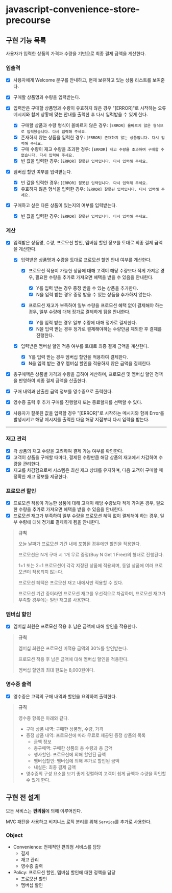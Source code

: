 # javascript-convenience-store-precourse

## 구현 기능 목록

사용자가 입력한 상품의 가격과 수량을 기반으로 최종 결제 금액을 계산한다.

### 입출력

- [x] 사용자에게 Welcome 문구를 안내하고, 현재 보유하고 있는 상품 리스트를 보여준다.
- [x] 구매할 상품명과 수량을 입력받는다.
- [x] 입력받은 구매할 상품명과 수량이 유효하지 않은 경우 "[ERROR]"로 시작하는 오류 메시지와 함께 상황에 맞는 안내를 출력한 후 다시 입력받을 수 있게 한다.

  - [x] 구매할 상품과 수량 형식이 올바르지 않은 경우: `[ERROR] 올바르지 않은 형식으로 입력했습니다. 다시 입력해 주세요.`
  - [x] 존재하지 않는 상품을 입력한 경우: `[ERROR] 존재하지 않는 상품입니다. 다시 입력해 주세요.`
  - [x] 구매 수량이 재고 수량을 초과한 경우: `[ERROR] 재고 수량을 초과하여 구매할 수 없습니다. 다시 입력해 주세요.`
  - [x] 빈 값을 입력한 경우: `[ERROR] 잘못된 입력입니다. 다시 입력해 주세요.`

- [x] 멤버십 할인 여부를 입력받는다.

  - [x] 빈 값을 입력한 경우: `[ERROR] 잘못된 입력입니다. 다시 입력해 주세요.`
  - [x] 유효하지 않은 형식을 입력한 경우: `[ERROR] 잘못된 입력입니다. 다시 입력해 주세요.`

- [x] 구매하고 싶은 다른 상품이 있는지의 여부를 입력받는다.

  - [x] 빈 값을 입력한 경우: `[ERROR] 잘못된 입력입니다. 다시 입력해 주세요.`

### 계산

- [x] 입력받은 상품명, 수량, 프로모션 할인, 멤버십 할인 정보를 토대로 최종 결제 금액을 계산한다.

  - [x] 입력받은 상품명과 수량을 토대로 프로모션 할인 안내 여부를 계산한다.

    - [x] 프로모션 적용이 가능한 상품에 대해 고객이 해당 수량보다 적게 가져온 경우, 필요한 수량을 추가로 가져오면 혜택을 받을 수 있음을 안내한다.

      - [x] Y를 입력 받는 경우 증정 받을 수 있는 상품을 추가한다.
      - [x] N을 입력 받는 경우 증정 받을 수 있는 상품을 추가하지 않는다.

    - [x] 프로모션 재고가 부족하여 일부 수량을 프로모션 혜택 없이 결제해야 하는 경우, 일부 수량에 대해 정가로 결제하게 됨을 안내한다.

      - [x] Y를 입력 받는 경우 일부 수량에 대해 정가로 결제한다.
      - [x] N을 입력 받는 경우 정가로 결제해야하는 수량만큼 제외한 후 결제를 진행한다.

  - [x] 입력받은 멤버실 할인 적용 여부를 토대로 최종 결제 금액을 계산한다.

    - [x] Y를 입력 받는 경우 멤버십 할인을 적용하여 결제한다.
    - [x] N을 입력 받는 경우 멤버십 할인을 적용하지 않은 금액을 결제한다.

- [x] 총구매액은 상품별 가격과 수량을 곱하여 계산하며, 프로모션 및 멤버십 할인 정책을 반영하여 최종 결제 금액을 산출한다.
- [x] 구매 내역과 산출한 금액 정보를 영수증으로 출력한다.
- [x] 영수증 출력 후 추가 구매를 진행할지 또는 종료할지를 선택할 수 있다.
- [x] 사용자가 잘못된 값을 입력할 경우 "[ERROR]"로 시작하는 메시지와 함께 Error를 발생시키고 해당 메시지를 출력한 다음 해당 지점부터 다시 입력을 받는다.

---

### 재고 관리

- [x] 각 상품의 재고 수량을 고려하여 결제 가능 여부를 확인한다.
- [x] 고객이 상품을 구매할 때마다, 결제된 수량만큼 해당 상품의 재고에서 차감하여 수량을 관리한다.
- [x] 재고를 차감함으로써 시스템은 최신 재고 상태를 유지하며, 다음 고객이 구매할 때 정확한 재고 정보를 제공한다.

### 프로모션 할인

- [x] 프로모션 적용이 가능한 상품에 대해 고객이 해당 수량보다 적게 가져온 경우, 필요한 수량을 추가로 가져오면 혜택을 받을 수 있음을 안내한다.
- [x] 프로모션 재고가 부족하여 일부 수량을 프로모션 혜택 없이 결제해야 하는 경우, 일부 수량에 대해 정가로 결제하게 됨을 안내한다.

> **규칙**
>
> 오늘 날짜가 프로모션 기간 내에 포함된 경우에만 할인을 적용한다.
>
> 프로모션은 N개 구매 시 1개 무료 증정(Buy N Get 1 Free)의 형태로 진행된다.
>
> 1+1 또는 2+1 프로모션이 각각 지정된 상품에 적용되며, 동일 상품에 여러 프로모션이 적용되지 않는다.
>
> 프로모션 혜택은 프로모션 재고 내에서만 적용할 수 있다.
>
> 프로모션 기간 중이라면 프로모션 재고를 우선적으로 차감하며, 프로모션 재고가 부족할 경우에는 일반 재고를 사용한다.

### 멤버십 할인

- [x] 멤버십 회원은 프로모션 적용 후 남은 금액에 대해 할인을 적용한다.

> **규칙**
>
> 멤버십 회원은 프로모션 미적용 금액의 30%를 할인받는다.
>
> 프로모션 적용 후 남은 금액에 대해 멤버십 할인을 적용한다.
>
> 멤버십 할인의 최대 한도는 8,000원이다.

### 영수증 출력

- [x] 영수증은 고객의 구매 내역과 할인을 요약하여 출력한다.

> **규칙**
>
> 영수증 항목은 아래와 같다.
>
> - 구매 상품 내역: 구매한 상품명, 수량, 가격
> - 증정 상품 내역: 프로모션에 따라 무료로 제공된 증정 상품의 목록
>   - 금액 정보
>   - 총구매액: 구매한 상품의 총 수량과 총 금액
>   - 행사할인: 프로모션에 의해 할인된 금액
>   - 멤버십할인: 멤버십에 의해 추가로 할인된 금액
>   - 내실돈: 최종 결제 금액
> - 영수증의 구성 요소를 보기 좋게 정렬하여 고객이 쉽게 금액과 수량을 확인할 수 있게 한다.

## 구현 전 설계

모든 서비스는 **편의점**에 의해 이루어진다.

MVC 패턴을 사용하고 비지니스 로직 분리를 위해 `Service`를 추가로 사용한다.

### Object

- Convenience: 전체적인 편의점 서비스를 담당
  - 결제
  - 재고 관리
  - 영수증 출력
- Policy: 프로모션 할인, 멤버십 할인에 대한 정책을 담당
  - 프로모션 할인
  - 멤버십 할인
